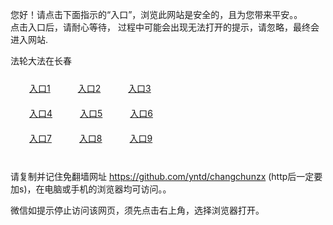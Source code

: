 您好！请点击下面指示的“入口”，浏览此网站是安全的，且为您带来平安。。 <br/>
点击入口后，请耐心等待， 过程中可能会出现无法打开的提示，请忽略，最终会进入网站. </br>

法轮大法在长春<br/>
<div style="padding:10px"><a style="margin:20px" target="_blank" href="https://d3s5txfr0u8tit.cloudfront.net/2Qpsp?rjpjtbzp" id="ccLink1" rel="nofollow">入口1</a> <a target="_blank" style="margin:20px" href="https://d3prpsfijj7o1p.cloudfront.net/2Qpsp?hkmxso" id="ccLink2" rel="nofollow">入口2</a> <a style="margin:20px" target="_blank" href="https://dzr7jh5h392ga.cloudfront.net/2Qpsp?ymlgzfs" id="ccLink3" rel="nofollow">入口3</a></div>

<div style="padding:10px" ><a style="margin:20px" target="_blank" href="https://d3s5txfr0u8tit.cloudfront.net/2Qpsp?rjpjtbzp" id="ccLink4" rel="nofollow">入口4</a> <a style="margin:20px" href="https://d3prpsfijj7o1p.cloudfront.net/2Qpsp?hkmxso" target="_blank" id="ccLink5" rel="nofollow">入口5</a> <a style="margin:20px" href="https://dzr7jh5h392ga.cloudfront.net/2Qpsp?ymlgzfs" target="_blank" id="ccLink6" rel="nofollow">入口6</a></div>

<div style="padding:10px"><a style="margin:20px" target="_blank" href="https://d3s5txfr0u8tit.cloudfront.net/2Qpsp?rjpjtbzp" id="ccLink7" rel="nofollow">入口7</a> <a style="margin:20px" href="https://d3prpsfijj7o1p.cloudfront.net/2Qpsp?hkmxso" target="_blank" id="ccLink8" rel="nofollow">入口8</a> <a style="margin:20px" target="_blank" href="https://dzr7jh5h392ga.cloudfront.net/2Qpsp?ymlgzfs" id="ccLink9" rel="nofollow">入口9</a></div>

<br/>



请复制并记住免翻墙网址 https://github.com/yntd/changchunzx (http后一定要加s)，在电脑或手机的浏览器均可访问。。<br/>

微信如提示停止访问该网页，须先点击右上角，选择浏览器打开。
